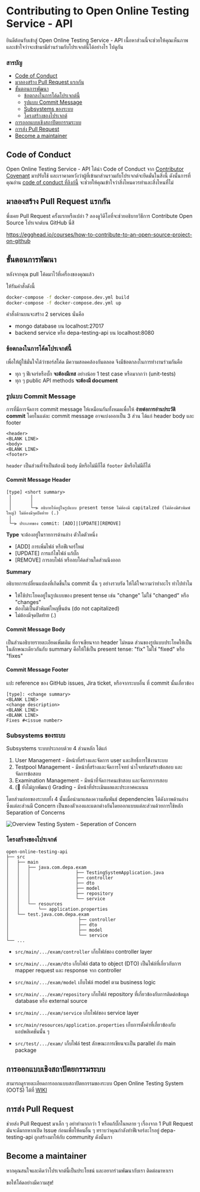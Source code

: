 # Contributing to Open Online Testing Service - API

ยินดีต้อนรับเข้าสู่ Open Online Testing Service - API เนื้อหาส่วนนี้จะช่วยให้คุณเห็นภาพและเข้าใจว่าจะเข้ามามีส่วนร่วมกับโปรเจกต์นี้ได้อย่างไร ไปดูกัน

### สารบัญ

* [Code of Conduct](#code-of-conduct)
* [มาลองสร้าง Pull Request แรกกัน](#มาลองสร้าง-pull-request-แรกกัน)
* [ขั้นตอนการพัฒนา](#ขั้นตอนการพัฒนา)
  * [ข้อตกลงในการโค้ดโปรเจกต์นี้](#ข้อตกลงในการโค้ดโปรเจกต์นี้)
  * [รูปแบบ Commit Message](#รูปแบบ-commit-message)
  * [Subsystems ของระบบ](#subsystems-ของระบบ)
  * [โครงสร้างของโปรเจกต์](#โครงสร้างของโปรเจกต์)
* [การออกแบบเชิงสถาปัตยกรรมระบบ](#การออกแบบเชิงสถาปัตยกรรมระบบ)
* [การส่ง Pull Request](#การส่ง-pull-request)
* [Become a maintainer](become-a-maintainer)

## Code of Conduct

Open Online Testing Service - API  ได้นำ Code of Conduct จาก [Contributor Covenant](https://www.contributor-covenant.org/) มาปรับใช้ และเราคาดหวังว่าผู้ที่เข้ามาส่วนรวมกับโปรเจกต์จะยึดมั่นในสิ่งนี้
ดังนั้นการที่คุณอ่าน [code of conduct ที่ลิงก์นี้](/docs/CODE_OF_CONDUCT.md) จะช่วยให้คุณเข้าใจว่าสิ่งไหนควรทำและสิ่งไหนที่ไม่

## มาลองสร้าง Pull Request แรกกัน

พึ่งเคย Pull Request ครั้งแรกหรือเปล่า ?
ลองดูวิดีโอที่จะช่วยอธิบายวิธีการ Contribute Open Source โปรเจกต์บน GitHub นี่สิ

https://egghead.io/courses/how-to-contribute-to-an-open-source-project-on-github

## ขั้นตอนการพัฒนา

หลังจากคุณ pull โค้ดมาไว้ที่เครื่องของคุณแล้ว 

ให้รันคำสั่งดังนี้
```sh
docker-compose -f docker-compose.dev.yml build
docker-compose -f docker-compose.dev.yml up
```

คำสั่งด้านบนจะสร้าง 2 services นั่นคือ 
* mongo database บน localhost:27017 
* backend service หรือ depa-testing-api บน localhost:8080

### ข้อตกลงในการโค้ดโปรเจกต์นี้

เพื่อให้ผู้ใช้มั่นใจได้ว่าซอร์สโค้ด มีความสอดคล้องกันตลอด จึงมีข้อตกลงในการทำงานร่วมกันคือ

* ทุก ๆ  ฟีเจอร์หรือบั๊ก **จะต้องมีเทส** อย่างน้อย 1 test case หรือมากกว่า (unit-tests)
* ทุก ๆ public API methods **จะต้องมี document**

### รูปแบบ Commit Message

การที่มีการจัดการ commit message ให้เหมือนกันทั้งหมดเพื่อให้ **ง่ายต่อการอ่านประวัติ commit**
โดยในแต่ละ commit message อาจแบ่งออกเป็น 3 ส่วน ได้แก่ header body และ footer

```
<header>
<BLANK LINE>
<body>
<BLANK LINE>
<footer>
```

`header` เป็นส่วนที่จำเป็นต้องมี
`body` มีหรือไม่มีก็ได้ 
`footer` มีหรือไม่มีก็ได้ 

#### Commit Message Header

```
[type] <short summary>
 │       │
 │       │
 │       └─⫸ อธิบายให้อยู่ในรูปแบบ present tense ไม่ต้องมี capitalzed (ไม่ต้องมีตัวพิมพ์ใหญ่) ไม่ต้องมีจุดปิดท้าย (.)
 │
 └─⫸ ประเภทของ commit: [ADD]|[UPDATE][REMOVE]
```

**Type**
จะต้องอยู่ในรายการด้านล่าง ตัวใดตัวหนึ่ง
* [ADD] การเพิ่มไฟล์ หรือฟีเจอร์ใหม่
* [UPDATE] การแก้ไขไฟล์ แก้บั๊ก
* [REMOVE] การลบไฟล์ หรือลบโค้ดส่วนใดส่วนนึงออก

**Summary**

อธิบายการเปลี่ยนแปลงที่เกิดขึ้นใน commit นั้น ๆ อย่างรวบรัด ให้ได้ใจความว่าทำอะไร ทำไปทำไม

* ให้ใช้ประโยคอยู่ในรูปแบบของ present tense เช่น "change" ไม่ใช่ "changed" หรือ "changes"
* ต้องไม่เป็นตัวพิมพ์ใหญ่ขึ้นต้น (do not capitalized)
* ไม่ต้องมีจุดปิดท้าย (.)

#### Commit Message Body

เป็นส่วนอธิบายรายละเอียดเพิ่มเติม ที่อาจเขียนจาก header ไม่หมด
ส่วนของรูปแบบประโยคให้เป็นในลักษณะเดียวกันกับ summary คือให้ใช้เป็น present tense: "fix" ไม่ใช่ "fixed" หรือ "fixes"

#### Commit Message Footer

แปะ reference ของ GitHub issues, Jira ticket, หรือจากระบบอื่น ที่ commit นั้นเกี่ยวข้อง

```
[type]: <change summary>
<BLANK LINE>
<change description>
<BLANK LINE>
<BLANK LINE>
Fixes #<issue number>
```

### Subsystems ของระบบ

Subsystems ระบบประกอบด้วย 4 ส่วนหลัก ได้แก่
1. User Management - มีหน้าที่สร้างและจัดการ user และสิทธิ์การใข้งานระบบ
2. Testpool Management - มีหน้าที่สร้างและจัดการโจทย์ นำโจทย์มาสร้างข้อสอบ และจัดการข้อสอบ
3. Examination Management - มีหน้าที่จัดการคนเข้าสอบ และจัดการการสอบ
4. (🚧 ยังไม่ถูกพัฒนา) Grading - มีหน้าที่ประเมินผลและประกาศคะแนน

โดยส่วนย่อยของระบบทั้ง 4 นั้นเมื่อนำมาแสดงความสัมพันธ์  dependencies ได้ดังภาพด้านล่าง ซึ่งแต่ละส่วนมี Concern เป็นของตัวเองและแตกต่างกันโดยออกแบบแต่ละส่วนด้วยการใช้หลัก Separation of Concerns

![Overview Testing System  - Seperation of Concern](https://user-images.githubusercontent.com/22396258/93709639-0d82c300-fb6a-11ea-9b03-9b65cf12d216.png)

### โครงสร้างของโปรเจกต์

```
open-online-testing-api
├── src
│   ├── main
│   │   ├── java.com.depa.exam
│   │   │                 ├── TestingSystemApplication.java
│   │   │                 ├── controller
│   │   │                 ├── dto
│   │   │                 ├── model
│   │   │                 ├── repository
│   │   │                 └── service
│   │   └── resources
│   │       └── application.properties
│   └── test.java.com.depa.exam
│                          ├── controller
│                          ├── dto
│                          ├── model
│                          └── service
└── ...
```

* `src/main/.../exam/controller` เก็บไฟล์ของ controller layer
* `src/main/.../exam/dto` เก็บไฟล์ data to object (DTO) เป็นไฟล์ที่เกี่ยวกับการ mapper request และ response จาก controller
* `src/main/.../exam/model` เก็บไฟล์ model ตาม business logic
* `src/main/.../exam/repository` เก็บไฟล์ repository ที่เกี่ยวข้องกับการติดต่อข้อมูล database หรือ external source
* `src/main/.../exam/service` เก็บไฟล์ของ service layer
* `src/main/resources/application.properties` เก็บการตั้งค่าที่เกี่ยวข้องกับแอปพลิเคชันนั้น ๆ

* `src/test/.../exam/` เก็บไฟล์ test ลักษณะการเขียนจะเป็น parallel กับ main package

## การออกแบบเชิงสถาปัตยกรรมระบบ

สามารถดูรายละเอียดการออกแบบสถาปัตยกรรมของระบบ Open Online Testing System (OOTS) ได้ที่ [WIKI](https://github.com/imgrbs/open-online-testing-api/wiki)

## การส่ง Pull Request

ช่วยส่ง Pull Request มาเล็ก ๆ อย่าทำมากกว่า 1 หรือแก้บั๊กในหลาย ๆ เรื่องจาก 1 Pull Request
มันจะดีมากหากเปิด Issue ก่อนเพื่อให้คนอื่น ๆ ทราบว่าคุณกำลังทำฟีเจอร์อะไรอยู่
depa-testing-api ถูกสร้างมาให้กับ community ดังนั้นเรา

## Become a maintainer

หากคุณสนใจและคิดว่าโปรเจกต์นี้เป็นประโยชน์ และอยากร่วมพัฒนากับเรา ติดต่อมาหาเรา

ขอให้โค้ดอย่างมีความสุข!
